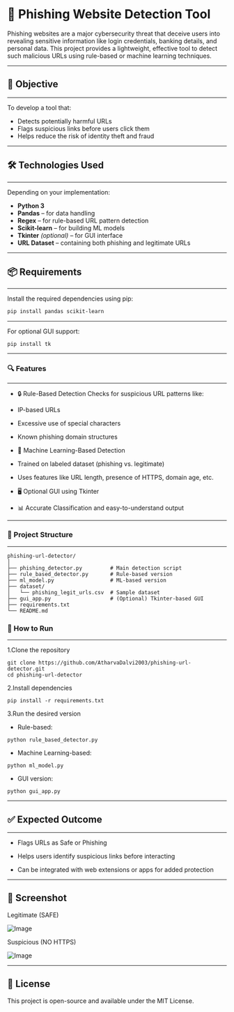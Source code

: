# 🎯 Phishing Website Detection Tool

Phishing websites are a major cybersecurity threat that deceive users into revealing sensitive information like login credentials, banking details, and personal data. This project provides a lightweight, effective tool to detect such malicious URLs using rule-based or machine learning techniques.

---

## 🚀 Objective
---
To develop a tool that:
- Detects potentially harmful URLs  
- Flags suspicious links before users click them  
- Helps reduce the risk of identity theft and fraud
---

## 🛠️ Technologies Used
---
Depending on your implementation:

- **Python 3**
- **Pandas** – for data handling  
- **Regex** – for rule-based URL pattern detection  
- **Scikit-learn** – for building ML models  
- **Tkinter** *(optional)* – for GUI interface  
- **URL Dataset** – containing both phishing and legitimate URLs

---

## 📦 Requirements
---
Install the required dependencies using pip:

```bash
pip install pandas scikit-learn
```
---
For optional GUI support:
```
pip install tk
```
---
### 🔍 Features
---
- 🔒 Rule-Based Detection
Checks for suspicious URL patterns like:

- IP-based URLs

- Excessive use of special characters

- Known phishing domain structures

- 🤖 Machine Learning-Based Detection

- Trained on labeled dataset (phishing vs. legitimate)

- Uses features like URL length, presence of HTTPS, domain age, etc.

- 🖥️ Optional GUI using Tkinter

- 📊 Accurate Classification and easy-to-understand output
---
### 📁 Project Structure
---
```
phishing-url-detector/
│
├── phishing_detector.py         # Main detection script
├── rule_based_detector.py       # Rule-based version
├── ml_model.py                  # ML-based version
├── dataset/
│   └── phishing_legit_urls.csv  # Sample dataset
├── gui_app.py                   # (Optional) Tkinter-based GUI
├── requirements.txt
└── README.md
```

### 🧪 How to Run
---
1.Clone the repository
```
git clone https://github.com/AtharvaDalvi2003/phishing-url-detector.git
cd phishing-url-detector
```
2.Install dependencies
```
pip install -r requirements.txt
```
3.Run the desired version
- Rule-based:
```
python rule_based_detector.py
```
- Machine Learning-based:
```
python ml_model.py
```
- GUI version:
```
python gui_app.py
```
---
## ✅ Expected Outcome
---
- Flags URLs as Safe or Phishing

- Helps users identify suspicious links before interacting

- Can be integrated with web extensions or apps for added protection
---
## 📸 Screenshot

Legitimate (SAFE)

![Image](https://github.com/user-attachments/assets/f1fc173e-0d02-4822-ac9b-fddedac87d70)

Suspicious (NO HTTPS)

![Image](https://github.com/user-attachments/assets/57293d3f-889b-4090-b1e1-72dfc10b0d42)

---
## 🧾 License
This project is open-source and available under the MIT License.

